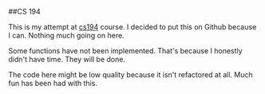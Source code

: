 ##CS 194

This is my attempt at [cs194] course. I decided to put this on Github because I can. Nothing much going on here.

Some functions have not been implemented. That's because I honestly didn't have time. They will be done.

The code here might be low quality because it isn't refactored at all. Much fun has been had with this.



[cs194]: http://www.seas.upenn.edu/~cis194/
